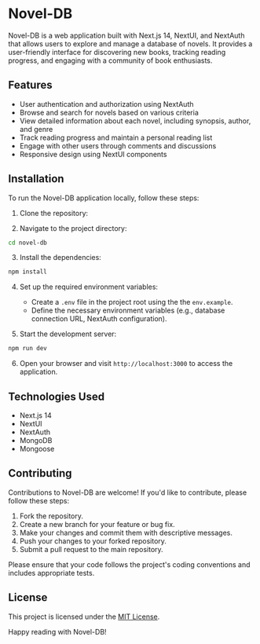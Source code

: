 # Novel-DB

Novel-DB is a web application built with Next.js 14, NextUI, and NextAuth that allows users to explore and manage a database of novels. It provides a user-friendly interface for discovering new books, tracking reading progress, and engaging with a community of book enthusiasts.

## Features

- User authentication and authorization using NextAuth
- Browse and search for novels based on various criteria
- View detailed information about each novel, including synopsis, author, and genre
- Track reading progress and maintain a personal reading list
- Engage with other users through comments and discussions
- Responsive design using NextUI components

## Installation

To run the Novel-DB application locally, follow these steps:

1. Clone the repository:

2. Navigate to the project directory:

```bash
cd novel-db
```

3. Install the dependencies:

```bash
npm install
```

4. Set up the required environment variables:

   - Create a `.env` file in the project root using the the `env.example`.
   - Define the necessary environment variables (e.g., database connection URL, NextAuth configuration).

5. Start the development server:

```bash
npm run dev
```

6. Open your browser and visit `http://localhost:3000` to access the application.

## Technologies Used

- Next.js 14
- NextUI
- NextAuth
- MongoDB
- Mongoose

## Contributing

Contributions to Novel-DB are welcome! If you'd like to contribute, please follow these steps:

1. Fork the repository.
2. Create a new branch for your feature or bug fix.
3. Make your changes and commit them with descriptive messages.
4. Push your changes to your forked repository.
5. Submit a pull request to the main repository.

Please ensure that your code follows the project's coding conventions and includes appropriate tests.

## License

This project is licensed under the [MIT License](LICENSE).

Happy reading with Novel-DB!
